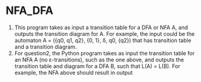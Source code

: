 # NFA_DFA

1. This program takes as input a transition table for a DFA or NFA A, and outputs the transition diagram for A. For example, the input could be the automaton A = ({q0, q1, q2}, {0, 1}, δ, q0, {q2}) that has transition table and a transition diagram.
2. For question2, the Python program takes as input the transition table for an NFA A (no ε-transitions), such as the one above, and outputs the transition table and diagram for a DFA B, such that L(A) = L(B). For example, the NFA above should result in output
